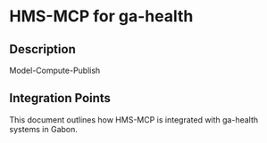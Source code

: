 # HMS-MCP for ga-health

## Description

Model-Compute-Publish

## Integration Points

This document outlines how HMS-MCP is integrated with ga-health systems in Gabon.
